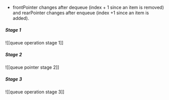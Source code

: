 - frontPointer changes after dequeue (index + 1 since an item is removed) and rearPointer changes after enqueue (index +1 since an item is added).
##### Stage 1
![[queue operation stage 1]]
##### Stage 2
![[queue pointer stage 2]] 

##### Stage 3
![[queue operation stage 3]]